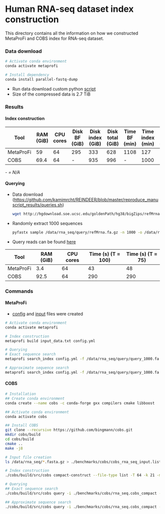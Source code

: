 # Human RNA-seq dataset index construction

This directory contains all the information on how we constructed MetaProFi and COBS index for RNA-seq dataset.

### Data download

``` bash
# Activate conda environment
conda activate metaprofi

# Install dependency
conda install parallel-fastq-dump
```

- Run data download custom python [script](https://github.com/kalininalab/metaprofi/blob/master/benchmarks/rna_seq_index/rna_seq_data_download.py)
- Size of the compressed data is 2.7 TiB

### Results

#### Index construction
| Tool | RAM (GiB) | CPU cores | Disk BF (GiB) | Disk index (GiB) | Disk total (GiB) | Time BF (min) | Time index (min) | Time total (min) |
| --- | --- | --- | --- | --- | --- | --- | --- | --- |
| MetaProFi | 59 | 64 | 295 | 333 | 628 | 1108 | 127 | 1235 |
| COBS | 69.4 | 64 | - | 935 | 996 | - | 1000 | 1000 |

_- = N/A_

#### Querying

* Data download (https://github.com/kamimrcht/REINDEER/blob/master/reproduce_manuscript_results/queries.sh)


    ``` bash
    wget http://hgdownload.soe.ucsc.edu/goldenPath/hg38/bigZips/refMrna.fa.gz
    ```

* Randomly extract 1000 sequences

    ``` bash
    pyfastx sample /data/rna_seq/query/refMrna.fa.gz -n 1000 -o /data/rna_seq/query/query_1000.fa
    ```
* Query reads can be found [here](https://github.com/kalininalab/metaprofi/blob/master/benchmarks/rna_seq_index/query_1000.fa)

| Tool | RAM (GiB) | CPU cores | Time (s) (T = 100) | Time (s) (T = 75) |
| --- | --- | --- | --- | --- |
| MetaProFi | 3.4 | 64 | 43 | 48 |
| COBS | 92.5 | 64 | 290 | 290 |

### Commands

#### MetaProFi
- [config](https://github.com/kalininalab/metaprofi/blob/master/benchmarks/rna_seq_index/config.yml) and [input](https://github.com/kalininalab/metaprofi/blob/master/benchmarks/rna_seq_index/rna_seq_input.txt) files were created

``` bash
# Activate conda environment
conda activate metaprofi

# Index construction
metaprofi build input_data.txt config.yml

# Querying
# Exact sequence search
metaprofi search_index config.yml -f /data/rna_seq/query/query_1000.fa -i nucleotide

# Approximate sequence search
metaprofi search_index config.yml -f /data/rna_seq/query/query_1000.fa -i nucleotide -t 75
```

#### COBS

``` bash
# Installation
## Create conda environment
conda create --name cobs -c conda-forge gxx compilers cmake libboost

## Activate conda environment
conda activate cobs

## Install COBS
git clone --recursive https://github.com/bingmann/cobs.git
mkdir cobs/build
cd cobs/build
cmake ..
make -j8

# Input file creation
ls /data/rna_seq/*.fasta.gz > ./benchmarks/cobs/cobs_rna_seq_input.list

# Index construction
./cobs/build/src/cobs compact-construct --file-type list -T 64 -k 21 -m 68720000000 ./benchmarks/cobs/cobs_rna_seq_input.list ./benchmarks/cobs/rna_seq.cobs_compact

# Querying
## Exact sequence search
./cobs/build/src/cobs query -i ./benchmarks/cobs/rna_seq.cobs_compact -T 64 -f /data/rna_seq/query/query_1000.fa -t 1.0 > ./benchmarks/cobs/rna_seq_query_t100.txt

## Approximate sequence search
./cobs/build/src/cobs query -i ./benchmarks/cobs/rna_seq.cobs_compact -T 64 -f /data/rna_seq/query/query_1000.fa -t 0.75 > ./benchmarks/cobs/rna_seq_query_t75.txt
```
